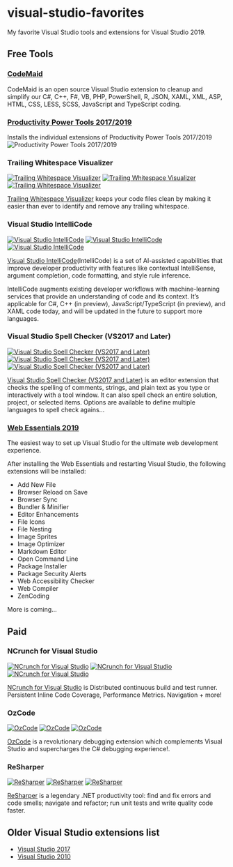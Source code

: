 # visual-studio-favorites

My favorite Visual Studio tools and extensions for Visual Studio 2019.

## Free Tools

### [CodeMaid](https://marketplace.visualstudio.com/items?itemName=SteveCadwallader.CodeMaid)
CodeMaid is an open source Visual Studio extension to cleanup and simplify our C#, C++, F#, VB, PHP, PowerShell, R, JSON, XAML, XML, ASP, HTML, CSS, LESS, SCSS, JavaScript and TypeScript coding.

### [Productivity Power Tools 2017/2019](https://marketplace.visualstudio.com/items?itemName=VisualStudioPlatformTeam.ProductivityPowerPack2017)
Installs the individual extensions of Productivity Power Tools 2017/2019
![Productivity Power Tools 2017/2019](https://visualstudioplatformteam.gallerycdn.vsassets.io/extensions/visualstudioplatformteam/productivitypowerpack2017/16.0/1543238163603/250957/1/PPT-Installer.PNG)

### Trailing Whitespace Visualizer

[![Trailing Whitespace Visualizer](https://vsmarketplacebadge.apphb.com/version-short/MadsKristensen.TrailingWhitespaceVisualizer.svg)](https://marketplace.visualstudio.com/items?itemName=MadsKristensen.TrailingWhitespaceVisualizer)
[![Trailing Whitespace Visualizer](https://vsmarketplacebadge.apphb.com/installs-short/MadsKristensen.TrailingWhitespaceVisualizer.svg)](https://marketplace.visualstudio.com/items?itemName=MadsKristensen.TrailingWhitespaceVisualizer)
[![Trailing Whitespace Visualizer](https://vsmarketplacebadge.apphb.com/rating-short/MadsKristensen.TrailingWhitespaceVisualizer.svg)](https://marketplace.visualstudio.com/items?itemName=MadsKristensen.TrailingWhitespaceVisualizer)

[Trailing Whitespace Visualizer](https://marketplace.visualstudio.com/items?itemName=MadsKristensen.TrailingWhitespaceVisualizer) keeps your code files clean by making it easier than ever to identify and remove any trailing whitespace.

### Visual Studio IntelliCode

[![Visual Studio IntelliCode](https://vsmarketplacebadge.apphb.com/version-short/VisualStudioExptTeam.VSIntelliCode.svg)](https://marketplace.visualstudio.com/items?itemName=VisualStudioExptTeam.VSIntelliCode)
[![Visual Studio IntelliCode](https://vsmarketplacebadge.apphb.com/installs-short/VisualStudioExptTeam.VSIntelliCode.svg)](https://marketplace.visualstudio.com/items?itemName=VisualStudioExptTeam.VSIntelliCode)
[![Visual Studio IntelliCode](https://vsmarketplacebadge.apphb.com/rating-short/VisualStudioExptTeam.VSIntelliCode.svg)](https://marketplace.visualstudio.com/items?itemName=VisualStudioExptTeam.VSIntelliCode)

[Visual Studio IntelliCode](https://marketplace.visualstudio.com/items?itemName=VisualStudioExptTeam.VSIntelliCode)(IntelliCode) is a set of AI-assisted capabilities that improve developer productivity with features like contextual IntelliSense, argument completion, code formatting, and style rule inference.

IntelliCode augments existing developer workflows with machine-learning services that provide an understanding of code and its context. It’s applicable for C#, C++ (in preview), JavaScript/TypeScript (in preview), and XAML code today, and will be updated in the future to support more languages.

### Visual Studio Spell Checker (VS2017 and Later)

[![Visual Studio Spell Checker (VS2017 and Later)](https://vsmarketplacebadge.apphb.com/version-short/EWoodruff.VisualStudioSpellCheckerVS2017andLater.svg)](https://marketplace.visualstudio.com/items?itemName=EWoodruff.VisualStudioSpellCheckerVS2017andLater)
[![Visual Studio Spell Checker (VS2017 and Later)](https://vsmarketplacebadge.apphb.com/installs-short/EWoodruff.VisualStudioSpellCheckerVS2017andLater.svg)](https://marketplace.visualstudio.com/items?itemName=EWoodruff.VisualStudioSpellCheckerVS2017andLater)
[![Visual Studio Spell Checker (VS2017 and Later)](https://vsmarketplacebadge.apphb.com/rating-short/EWoodruff.VisualStudioSpellCheckerVS2017andLater.svg)](https://marketplace.visualstudio.com/items?itemName=EWoodruff.VisualStudioSpellCheckerVS2017andLater)

[Visual Studio Spell Checker (VS2017 and Later)](https://marketplace.visualstudio.com/items?itemName=EWoodruff.VisualStudioSpellCheckerVS2017andLater) is an editor extension that checks the spelling of comments, strings, and plain text as you type or interactively with a tool window. It can also spell check an entire solution, project, or selected items. Options are available to define multiple languages to spell check agains...

### [Web Essentials 2019](https://marketplace.visualstudio.com/items?itemName=MadsKristensen.WebEssentials2019)
The easiest way to set up Visual Studio for the ultimate web development experience.

After installing the Web Essentials and restarting Visual Studio, the following extensions will be installed:

- Add New File
- Browser Reload on Save
- Browser Sync
- Bundler & Minifier
- Editor Enhancements
- File Icons
- File Nesting
- Image Sprites
- Image Optimizer
- Markdown Editor
- Open Command Line
- Package Installer
- Package Security Alerts
- Web Accessibility Checker
- Web Compiler
- ZenCoding

More is coming...

## Paid

### NCrunch for Visual Studio

[![NCrunch for Visual Studio](https://vsmarketplacebadge.apphb.com/version-short/NCrunch.NCrunchforVisualStudio.svg)](https://marketplace.visualstudio.com/items?itemName=NCrunch.NCrunchforVisualStudio)
[![NCrunch for Visual Studio](https://vsmarketplacebadge.apphb.com/installs-short/NCrunch.NCrunchforVisualStudio.svg)](https://marketplace.visualstudio.com/items?itemName=NCrunch.NCrunchforVisualStudio)
[![NCrunch for Visual Studio](https://vsmarketplacebadge.apphb.com/rating-short/NCrunch.NCrunchforVisualStudio.svg)](https://marketplace.visualstudio.com/items?itemName=NCrunch.NCrunchforVisualStudio)

[NCrunch for Visual Studio](https://marketplace.visualstudio.com/items?itemName=NCrunch.NCrunchforVisualStudio) is Distributed continuous build and test runner. Persistent Inline Code Coverage, Performance Metrics. Navigation + more!

### OzCode

[![OzCode](https://vsmarketplacebadge.apphb.com/version-short/CodeValueLtd.OzCode.svg)](https://marketplace.visualstudio.com/items?itemName=CodeValueLtd.OzCode)
[![OzCode](https://vsmarketplacebadge.apphb.com/installs-short/CodeValueLtd.OzCode.svg)](https://marketplace.visualstudio.com/items?itemName=CodeValueLtd.OzCode)
[![OzCode](https://vsmarketplacebadge.apphb.com/rating-short/CodeValueLtd.OzCode.svg)](https://marketplace.visualstudio.com/items?itemName=CodeValueLtd.OzCode)

[OzCode](https://marketplace.visualstudio.com/items?itemName=CodeValueLtd.OzCode) is a revolutionary debugging extension which complements Visual Studio and supercharges the C# debugging experience!.

### ReSharper

[![ReSharper](https://vsmarketplacebadge.apphb.com/version-short/JetBrains.ReSharper.svg)](https://marketplace.visualstudio.com/items?itemName=JetBrains.ReSharper)
[![ReSharper](https://vsmarketplacebadge.apphb.com/installs-short/JetBrains.ReSharper.svg)](https://marketplace.visualstudio.com/items?itemName=JetBrains.ReSharper)
[![ReSharper](https://vsmarketplacebadge.apphb.com/rating-short/JetBrains.ReSharper.svg)](https://marketplace.visualstudio.com/items?itemName=JetBrains.ReSharper)

[ReSharper](https://marketplace.visualstudio.com/items?itemName=JetBrains.ReSharper) is a legendary .NET productivity tool: find and fix errors and code smells; navigate and refactor; run unit tests and write quality code faster.

## Older Visual Studio extensions list

- [Visual Studio 2017](VS2017.md)
- [Visual Studio 2010](VS2010.md)
